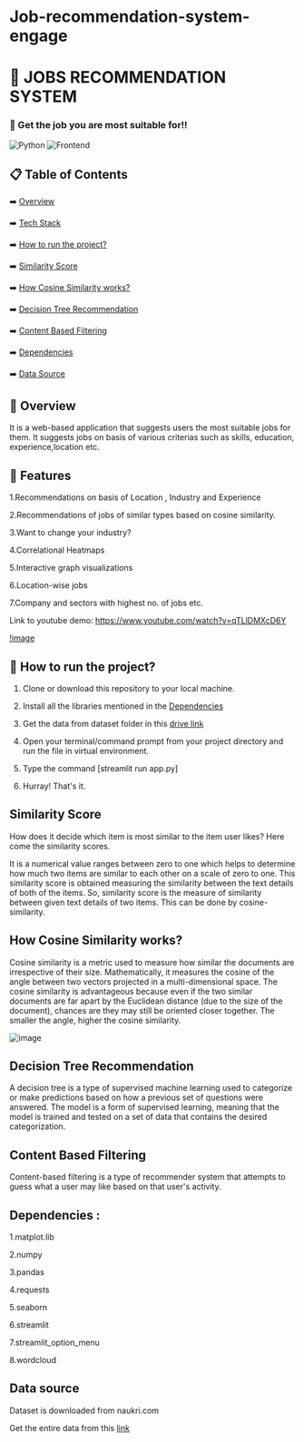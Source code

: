 # Job-recommendation-system-engage

# 📖 JOBS RECOMMENDATION SYSTEM
### 🧐 Get the job you are most suitable for!!


![Python](https://img.shields.io/badge/Python-3.9-blueviolet)
![Frontend](https://img.shields.io/badge/Framework-streamlit-red)
<!-- ![Frontend](https://img.shields.io/badge/Frontend-HTML/CSS/JS-green) -->
<!-- ![DATA](https://img.shields.io/badge/naukri.com) -->
## 📋 Table of Contents
 ➡️   [Overview](#-overview)
 
 ➡️   [Tech Stack](#-tech-stack)
 
 ➡️   [How to run the project?](#-how-to-run-the-project?)
 
 ➡️   [Similarity Score](#-similarity-score)
 
 ➡️   [How Cosine Similarity works?](#-how-cosine-similarity-works?)
 
 ➡️   [Decision Tree Recommendation](#-decision-tree-recommendation) 
 
 ➡️   [Content Based Filtering](#-content-based-filtering) 
 
 ➡️   [Dependencies](#-dependencies)
 
 ➡️   [Data Source](#-data-source)
 

## 👩‍ Overview
It is a web-based application that suggests users the most suitable jobs for them.
It suggests jobs on basis of various criterias such as skills, education, experience,location etc.

## 👬 Features
1.Recommendations on basis of Location , Industry and Experience

2.Recommendations of jobs of similar types based on cosine similarity.

3.Want to change your industry?

4.Correlational Heatmaps

5.Interactive graph visualizations

6.Location-wise jobs

7.Company and sectors with highest no. of jobs 
etc.


<!-- Check out the live demo: https://mrswsa.herokuapp.com/ -->

Link to youtube demo: https://www.youtube.com/watch?v=qTLlDMXcD6Y

[!image](flowchart.png)

## 👩‍ How to run the project?

1. Clone or download this repository to your local machine.

2. Install all the libraries mentioned in the [Dependencies](#-dependencies)

3. Get the data from dataset folder in this [drive link](https://drive.google.com/drive/folders/1jGbHGVFk_FtySDhIKmZd1VjJdtfuq-bI?usp=sharing)

4. Open your terminal/command prompt from your project directory and run the file in virtual environment.
6. Type the command [streamlit run app.py]
7. Hurray! That's it.

##  Similarity Score 

   How does it decide which item is most similar to the item user likes? Here come the similarity scores.
   
   It is a numerical value ranges between zero to one which helps to determine how much two items are similar to each other on a scale of zero to one. This similarity score is obtained measuring the similarity between the text details of both of the items. So, similarity score is the measure of similarity between given text details of two items. This can be done by cosine-similarity.
   
##  How Cosine Similarity works?
  Cosine similarity is a metric used to measure how similar the documents are irrespective of their size. Mathematically, it measures the cosine of the angle between two vectors projected in a multi-dimensional space. The cosine similarity is advantageous because even if the two similar documents are far apart by the Euclidean distance (due to the size of the document), chances are they may still be oriented closer together. The smaller the angle, higher the cosine similarity.
  
  ![image](https://user-images.githubusercontent.com/36665975/70401457-a7530680-1a55-11ea-9158-97d4e8515ca4.png)
  
 ##  Decision Tree Recommendation
  A decision tree is a type of supervised machine learning used to categorize or make predictions based on how a previous set of questions were answered. The model is a form of supervised learning, meaning that the model is trained and tested on a set of data that contains the desired categorization.
  
 ## Content Based Filtering
 Content-based filtering is a type of recommender system that attempts to guess what a user may like based on that user's activity. 

 ##  Dependencies :  
  1.matplot.lib
  
  2.numpy
  
  3.pandas
  
  4.requests
  
  5.seaborn
  
  6.streamlit
  
  7.streamlit_option_menu
  
  8.wordcloud
##  Data source 
   Dataset is downloaded from naukri.com
   
  Get the entire data from this [link](https://drive.google.com/drive/folders/1jGbHGVFk_FtySDhIKmZd1VjJdtfuq-bI?usp=sharing)



